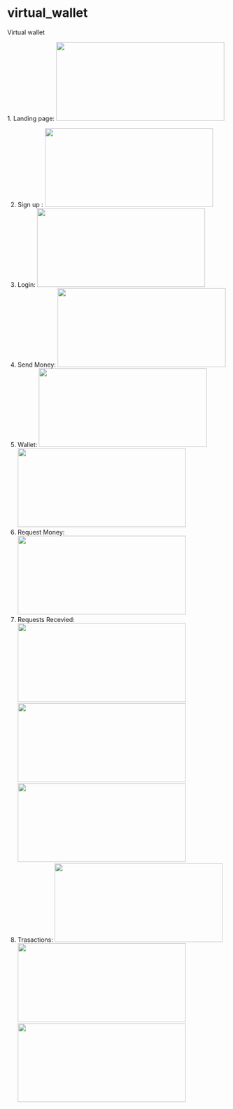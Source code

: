 # virtual_wallet
Virtual wallet

<div>
  1. Landing page:
      <img src="https://user-images.githubusercontent.com/89149882/201962293-15d5893f-c930-48c5-b1f4-b30ea7e625b3.png" width="384" height="180"/>

2. Sign up : 
      <img src="https://user-images.githubusercontent.com/89149882/201962583-4995e890-c7ea-466d-929b-9a365536871d.png" width="384" height="180"/>
3. Login: 
      <img src=" https://user-images.githubusercontent.com/89149882/201962935-747b3e9b-5ac6-48fa-b36a-6cb3ca7cb457.png" width="384" height="180"/>
4. Send Money:
      <img src=" https://user-images.githubusercontent.com/89149882/201963416-00f420ea-75a1-443d-8130-67bec547a6c7.png" width="384" height="180"/>
5. Wallet:
      <img src="https://user-images.githubusercontent.com/89149882/201963611-ca2c9ba6-4c41-4808-86b5-7bbac063ca1a.png" width="384" height="180"/>
      <img src="https://user-images.githubusercontent.com/89149882/201963722-960f85f4-020c-4123-a9b3-292d3959e1e1.png" width="384" height="180"/>
6. Request Money:
      <img src="https://user-images.githubusercontent.com/89149882/201963968-9a391f70-9b62-4a28-8f93-29d343d47241.png" width="384" height="180"/>
7. Requests Recevied:
      <img src="https://user-images.githubusercontent.com/89149882/201964475-414d57db-ef60-4fe3-8e8e-b08acecf8a33.png" width="384" height="180"/>
      <img src="https://user-images.githubusercontent.com/89149882/201964825-c1741a89-2bcb-45d5-b0ad-1f3c78c2bd08.png" width="384" height="180"/>
      <img src="https://user-images.githubusercontent.com/89149882/201965082-4a9b68aa-7033-4222-af49-b9a525b0fa0e.png" width="384" height="180"/>
8. Trasactions:
      <img src="https://user-images.githubusercontent.com/89149882/201965516-020291ed-f9c8-4d77-9c0d-0c93800d90a4.png" width="384" height="180"/>
      <img src="https://user-images.githubusercontent.com/89149882/201965250-0a710e8b-93ce-4143-af16-d86e84c577d8.png" width="384" height="180"/>
      <img src="https://user-images.githubusercontent.com/89149882/201965331-34faf8f8-f5e6-4e85-aa22-d3fbd7bf672b.png" width="384" height="180"/>
</div>
